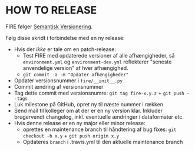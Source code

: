 # HOW TO RELEASE

FIRE følger [Semantisk Versionering](https://semver.org/).

Følg disse skridt i forbindelse med en ny release:

- Hvis der *ikke* er tale om en patch-release:
  - Test FIRE med opdaterede versioner af alle afhængigheder, så `environment.yml` og `environment-dev.yml` reflekterer "seneste anvendelige version" af hver afhængighed.
  - `git commit -a -m "Opdater afhængigheder"`
- Opdater versionsnummer i `fire/__init__.py`
- Commit ændring af versionsnummer
- Tag dette commit med versionsnumre: `git tag fire-x.y.z` + `git push --tags`
- Luk milestone på GitHub, opret ny til næste nummer i rækken
- Send mail til kolleger om at der er en ny version klar. Inkluder brugervendt changelog,
  inkl. eventuelle ændringer i dataformater etc.
- Hvis denne release er en ny major eller minor release:
  - oprettes en maintenance branch til håndtering af bug fixes: `git checkout -b x.y` + `git push origin x.y`
  - Opdateres ``branch`` i .travis.yml til den aktuelle maintenance branch
